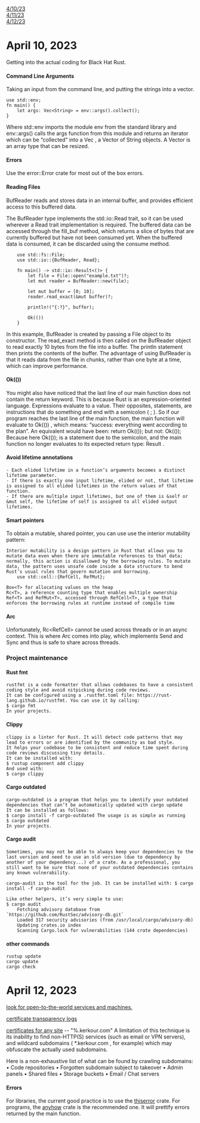 [4/10/23](#april-10-2023)<br>
[4/11/23](#april-11-2023)<br>
[4/12/23](#april-12-2023)<br>


# April 10, 2023 

Getting into the actual coding for Black Hat Rust.
 
#### Command Line Arguments

Taking an input from the command line, and putting the strings into a vector.

    use std::env;
    fn main() {
        let args: Vec<String> = env::args().collect();
    }

Where std::env imports the module env from the standard library and env::args() calls the args function from this module and returns an iterator which can be “collected” into a Vec<String> , a Vector of String objects. A Vector is an array type that can be resized.

#### Errors

Use the error::Error crate for most out of the box errors.

#### Reading Files

BufReader reads and stores data in an internal buffer, and provides efficient access to this buffered data.

The BufReader type implements the std::io::Read trait, so it can be used wherever a Read trait implementation is required. The buffered data can be accessed through the fill_buf method, which returns a slice of bytes that are currently buffered but have not been consumed yet. When the buffered data is consumed, it can be discarded using the consume method.

        use std::fs::File;
        use std::io::{BufReader, Read};

        fn main() -> std::io::Result<()> {
            let file = File::open("example.txt")?;
            let mut reader = BufReader::new(file);

            let mut buffer = [0; 10];
            reader.read_exact(&mut buffer)?;

            println!("{:?}", buffer);

            Ok(())
        }

In this example, BufReader is created by passing a File object to its constructor. The read_exact method is then called on the BufReader object to read exactly 10 bytes from the file into a buffer. The println statement then prints the contents of the buffer. The advantage of using BufReader is that it reads data from the file in chunks, rather than one byte at a time, which can improve performance.

#### Ok(())

You might also have noticed that the last line of our main function does not contain the return keyword. This is because Rust is an expression-oriented language. Expressions evaluate to a value. Their opposites, statements, are instructions that do something and end with a semicolon ( ; ).
So if our program reaches the last line of the main function, the main function will evaluate to Ok(()) , which means: “success: everything went according to the plan”. An equivalent would have been:
    return Ok(()); but not:
    Ok(());
Because here Ok(()); is a statement due to the semicolon, and the main function no longer evaluates to its expected return type: Result .

#### Avoid lifetime annotations

    - Each elided lifetime in a function’s arguments becomes a distinct lifetime parameter.
    - If there is exactly one input lifetime, elided or not, that lifetime is assigned to all elided lifetimes in the return values of that function.
    - If there are multiple input lifetimes, but one of them is &self or &mut self, the lifetime of self is assigned to all elided output lifetimes.

#### Smart pointers

To obtain a mutable, shared pointer, you can use use the interior mutability pattern:

    Interior mutability is a design pattern in Rust that allows you to mutate data even when there are immutable references to that data; normally, this action is disallowed by the borrowing rules. To mutate data, the pattern uses unsafe code inside a data structure to bend Rust’s usual rules that govern mutation and borrowing. 
        use std::cell::{RefCell, RefMut};

    Box<T> for allocating values on the heap
    Rc<T>, a reference counting type that enables multiple ownership
    Ref<T> and RefMut<T>, accessed through RefCell<T>, a type that enforces the borrowing rules at runtime instead of compile time

#### Arc

Unfortunately, Rc<RefCell<T>> cannot be used across threads or in an async context. This is where Arc comes into play, which implements Send and
Sync and thus is safe to share across threads.

### Project maintenance

#### Rust fmt

    rustfmt is a code formatter that allows codebases to have a consistent coding style and avoid nitpicking during code reviews.
    It can be configured using a .rustfmt.toml file: https://rust-lang.github.io/rustfmt. You can use it by calling:
    $ cargo fmt
    In your projects.

#### Clippy

    clippy is a linter for Rust. It will detect code patterns that may lead to errors or are identified by the community as bad style.
    It helps your codebase to be consistent and reduce time spent during code reviews discussing tiny details.
    It can be installed with:
    $ rustup component add clippy
    And used with:
    $ cargo clippy

#### Cargo outdated

    cargo-outdated is a program that helps you to identify your outdated dependencies that can’t be automatically updated with cargo update
    It can be installed as follows:
    $ cargo install -f cargo-outdated The usage is as simple as running
    $ cargo outdated
    In your projects.

#### Cargo audit

    Sometimes, you may not be able to always keep your dependencies to the last version and need to use an old version (due to dependency by another of your dependency...) of a crate. As a professional, you still want to be sure that none of your outdated dependencies contains any known vulnerability.

    cargo-audit is the tool for the job. It can be installed with: $ cargo install -f cargo-audit

    Like other helpers, it’s very simple to use:
    $ cargo audit
        Fetching advisory database from `https://github.com/RustSec/advisory-db.git`
        Loaded 317 security advisories (from /usr/local/cargo/advisory-db)
        Updating crates.io index
        Scanning Cargo.lock for vulnerabilities (144 crate dependencies)

#### other commands
    rustup update
    cargo update
    cargo check

# April 12, 2023


[look for open-to-the-world services and machines.](https://www.shodan.io/)

[certificate transparency logs](https://certificate.transparency.dev/howctworks/)

[certificates for any site](https://crt.sh/) -- "%.kerkour.com"
    A limitation of this technique is its inability to find non-HTTP(S) services (such as email or VPN servers), and wildcard subdomains ( *.kerkour.com , for example) which may obfuscate the actually used subdomains.

Here is a non-exhaustive list of what can be found by crawling subdomains:
    • Code repositories
    • Forgotten subdomain subject to takeover • Admin panels
    • Shared files
    • Storage buckets
    • Email / Chat servers

#### Errors

For libraries, the current good practice is to use the [thiserror](https://crates.io/crates/thiserror) crate.
For programs, the [anyhow](https://crates.io/crates/anyhow) crate is the recommended one. It will prettify errors returned by
the main function.

